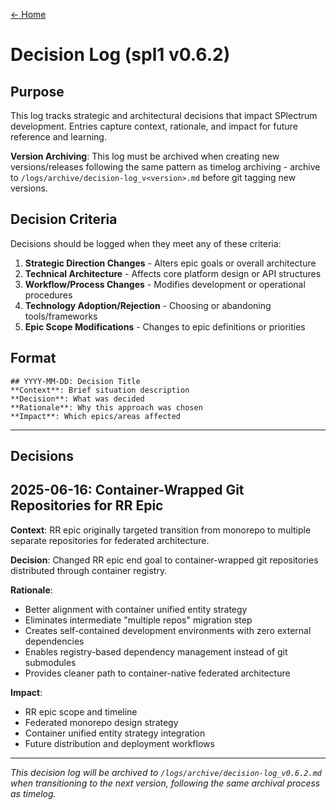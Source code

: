 [← Home](../README.md)

# Decision Log (spl1 v0.6.2)

## Purpose

This log tracks strategic and architectural decisions that impact SPlectrum development. Entries capture context, rationale, and impact for future reference and learning.

**Version Archiving**: This log must be archived when creating new versions/releases following the same pattern as timelog archiving - archive to `/logs/archive/decision-log_v<version>.md` before git tagging new versions.

## Decision Criteria

Decisions should be logged when they meet any of these criteria:
1. **Strategic Direction Changes** - Alters epic goals or overall architecture
2. **Technical Architecture** - Affects core platform design or API structures  
3. **Workflow/Process Changes** - Modifies development or operational procedures
4. **Technology Adoption/Rejection** - Choosing or abandoning tools/frameworks
5. **Epic Scope Modifications** - Changes to epic definitions or priorities

## Format

```
## YYYY-MM-DD: Decision Title
**Context**: Brief situation description
**Decision**: What was decided
**Rationale**: Why this approach was chosen
**Impact**: Which epics/areas affected
```

---

## Decisions

## 2025-06-16: Container-Wrapped Git Repositories for RR Epic

**Context**: RR epic originally targeted transition from monorepo to multiple separate repositories for federated architecture.

**Decision**: Changed RR epic end goal to container-wrapped git repositories distributed through container registry.

**Rationale**: 
- Better alignment with container unified entity strategy
- Eliminates intermediate "multiple repos" migration step
- Creates self-contained development environments with zero external dependencies
- Enables registry-based dependency management instead of git submodules
- Provides cleaner path to container-native federated architecture

**Impact**: 
- RR epic scope and timeline
- Federated monorepo design strategy
- Container unified entity strategy integration
- Future distribution and deployment workflows

---

*This decision log will be archived to `/logs/archive/decision-log_v0.6.2.md` when transitioning to the next version, following the same archival process as timelog.*